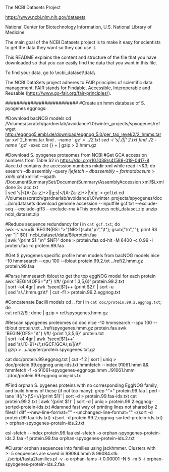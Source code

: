 The NCBI Datasets Project

https://www.ncbi.nlm.nih.gov/datasets

National Center for Biotechnology Information, U.S. National Library of Medicine

The main goal of the NCBI Datasets project is to make it easy for scientists to get the data they want so they can use it.

This README explains the content and structure of the file that you have downloaded so that you can easily find the data that you want in this file.

To find your data, go to \ncbi_dataset\data\

The NCBI DataSets project adheres to FAIR principles of scientific data management.
FAIR stands for Findable, Accessible, Interoperable and Reusable (https://www.go-fair.org/fair-principles/).


##########################
#Create an hmm database of S. pyogenes eggnogs:

#Download bacNOG models
cd /Volumes/scratch/gardnerlab/avoidance1.0/winter_projects/spyogenes/ref
wget http://eggnog5.embl.de/download/eggnog_5.0/per_tax_level/2/2_hmms.tar
tar xvf 2_hmms.tar
find . -name '*.gz' > ../2.txt
sed -i 's|\./||' 2.txt
find ./2 -name '*.gz' -exec cat {} + | gzip > 2.hmm.gz

#Download S. pyogenes proteomes from NCBI
#Get GCA accession numbers from Table S2 in https://doi.org/10.1038/s41588-019-0417-8
#acc.txt contains the accession numbers
mkdir xml
while read i <&3; do \
    esearch -db assembly -query $i | efetch -db assembly -format docsum > xml/$i.xml
    xmllint --xpath /DocumentSummarySet/DocumentSummary/AssemblyAccession xml/$i.xml
done 3< acc.txt \
| sed 's|<[A-Za-z]\+>||g;s|</[A-Za-z]\+>|\n|g' > gcf.txt
cd /Volumes/scratch/gardnerlab/avoidance1.0/winter_projects/spyogenes/doc
../bin/datasets download genome accession --inputfile gcf.txt --exclude-seq --exclude-gff3 --exclude-rna #This produces ncbi_dataset.zip
unzip ncbi_dataset.zip

#Reduce sequence redundancy
for i in `cat gcf.txt`; do \
    awk -v var=$i 'BEGIN{RS=">"}NR>1{sub("\n","\t"); gsub("\n",""); print RS var "|" $0}' ncbi_dataset/data/$i/protein.faa \
    | awk '{print $1 "\n" $NF}'
done > protein.faa
cd-hit -M 6400 -c 0.99 -i protein.faa -o protein.99.faa

#Get S pyrogenes specific profile hmm models from bacNOG models
nice -10 hmmsearch --cpu 100 --tblout protein.99.2.txt ../ref/2.hmm.gz protein.99.faa

#Parse hmmsearch tblout to get the top eggNOG model for each protein
awk 'BEGIN{OFS="\t"} !/#/ {print $1,$3,$5,$6}' protein.99.2.txt \
| sort -k4,4gr | awk '!seen[$1]++ {print $2}' | sort -u \
| sed 's/\./\.hmm.gz\t/' | cut -f1 > protein.99.2.eggnog.txt

#Concatenate Bacilli models
cd ..
for i in `cat doc/protein.99.2.eggnog.txt`; do \
    cat ref/2/$i; 
done | gzip > ref/spyogenes.hmm.gz

#Rescan spyogenes proteomes
cd doc
nice -10 hmmsearch --cpu 100 --tblout protein.txt ../ref/spyogenes.hmm.gz protein.faa
awk 'BEGIN{OFS="\t"} !/#/ {print $1,$3,$5,$6}' protein.txt \
| sort -k4,4gr | awk '!seen[$1]++' \
| sed 's/\.[0-9]\+//;s/GCF/GCA/;s/|/\t/' \
| gzip > ../Jupyter/protein.spyogenes.txt.gz



cat  doc/protein.99.eggnog.txt | cut -f 2 | sort | uniq > doc/protein.99.eggnog.uniq-ids.txt
hmmfetch --index 91061.hmm &&  hmmfetch -f -o 91061-spyogenes-eggnogs.hmm ./91061.hmm  ../doc/protein.99.eggnog.uniq-ids.tx

#Find orphan S. pygenes proteins with no corresponding EggNOG family, and build hmms of these (if not too many):
grep ^">" protein.99.faa | perl -lane 'if(/^>(\S+)/){print $1}' | sort -d > protein.99.faa-ids.txt
cat protein.99.2.txt | awk '{print $1}' | sort -d | uniq > protein.99.2.eggnog-sorted-protein-ids.txt
#damned fast way of printing lines not shared by 2 files!!!
diff --new-line-format="" --unchanged-line-format="" <(sort -d protein.99.faa-ids.txt) <(sort -d protein.99.2.eggnog-sorted-protein-ids.txt) > orphan-spyogenes-protein-ids.2.txt

esl-sfetch --index protein.99.faa
esl-sfetch -o orphan-spyogenes-protein-ids.2.faa -f protein.99.faa  orphan-spyogenes-protein-ids.2.txt


#Cluster orphan sequences into families using jackhmmer. Clusters with >=5 sequences are saved in 99084.hmm & 99084.stk:
../script/fasta2families.pl -v -o orphan-fams -t 0.00001 -N 5 -m 5 -i orphan-spyogenes-protein-ids.2.faa


